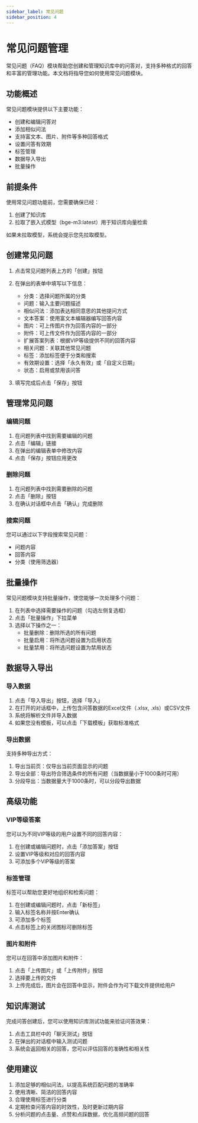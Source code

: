 ```yaml
---
sidebar_label: 常见问题
sidebar_position: 4
---
```


# 常见问题管理

常见问题（FAQ）模块帮助您创建和管理知识库中的问答对，支持多种格式的回答和丰富的管理功能。本文档将指导您如何使用常见问题模块。

## 功能概述

常见问题模块提供以下主要功能：

- 创建和编辑问答对
- 添加相似问法
- 支持富文本、图片、附件等多种回答格式
- 设置问答有效期
- 标签管理
- 数据导入导出
- 批量操作

## 前提条件

使用常见问题功能前，您需要确保已经：

1. 创建了知识库
2. 拉取了嵌入式模型（bge-m3:latest）用于知识库向量检索

如果未拉取模型，系统会提示您先拉取模型。

## 创建常见问题

1. 点击常见问题列表上方的「创建」按钮
2. 在弹出的表单中填写以下信息：
   - 分类：选择问题所属的分类
   - 问题：输入主要问题描述
   - 相似问法：添加表达相同意思的其他提问方式
   - 文本答案：使用富文本编辑器编写回答内容
   - 图片：可上传图片作为回答内容的一部分
   - 附件：可上传文件作为回答内容的一部分
   - 扩展答案列表：根据VIP等级提供不同的回答内容
   - 相关问题：关联其他常见问题
   - 标签：添加标签便于分类和搜索
   - 有效期设置：选择「永久有效」或「自定义日期」
   - 状态：启用或禁用该问答

3. 填写完成后点击「保存」按钮

## 管理常见问题

### 编辑问题

1. 在问题列表中找到需要编辑的问题
2. 点击「编辑」链接
3. 在弹出的编辑表单中修改内容
4. 点击「保存」按钮应用更改

### 删除问题

1. 在问题列表中找到需要删除的问题
2. 点击「删除」按钮
3. 在确认对话框中点击「确认」完成删除

### 搜索问题

您可以通过以下字段搜索常见问题：

- 问题内容
- 回答内容
- 分类（使用筛选器）

## 批量操作

常见问题模块支持批量操作，使您能够一次处理多个问题：

1. 在列表中选择需要操作的问题（勾选左侧复选框）
2. 点击「批量操作」下拉菜单
3. 选择以下操作之一：
   - 批量删除：删除所选的所有问题
   - 批量启用：将所选问题设置为启用状态
   - 批量禁用：将所选问题设置为禁用状态

## 数据导入导出

### 导入数据

1. 点击「导入导出」按钮，选择「导入」
2. 在打开的对话框中，上传包含问答数据的Excel文件（.xlsx, .xls）或CSV文件
3. 系统将解析文件并导入数据
4. 如果您没有模板，可以点击「下载模板」获取标准格式

### 导出数据

支持多种导出方式：

1. 导出当前页：仅导出当前页面显示的问题
2. 导出全部：导出符合筛选条件的所有问题（当数据量小于1000条时可用）
3. 分段导出：当数据量大于1000条时，可以分段导出数据

## 高级功能

### VIP等级答案

您可以为不同VIP等级的用户设置不同的回答内容：

1. 在创建或编辑问题时，点击「添加答案」按钮
2. 设置VIP等级和对应的回答内容
3. 可添加多个VIP等级的答案

### 标签管理

标签可以帮助您更好地组织和检索问题：

1. 在创建或编辑问题时，点击「新标签」
2. 输入标签名称并按Enter确认
3. 可添加多个标签
4. 点击标签上的关闭图标可删除标签

### 图片和附件

您可以在回答中添加图片和附件：

1. 点击「上传图片」或「上传附件」按钮
2. 选择要上传的文件
3. 上传完成后，图片会在回答中显示，附件会作为可下载文件提供给用户

## 知识库测试

完成问答创建后，您可以使用知识库测试功能来验证问答效果：

1. 点击工具栏中的「聊天测试」按钮
2. 在弹出的对话框中输入测试问题
3. 系统会返回相关的回答，您可以评估回答的准确性和相关性

## 使用建议

1. 添加足够的相似问法，以提高系统匹配问题的准确率
2. 使用清晰、简洁的回答内容
3. 合理使用标签进行分类
4. 定期检查问答内容的时效性，及时更新过期内容
5. 分析问题的点击量、点赞和点踩数据，优化高频问题的回答
